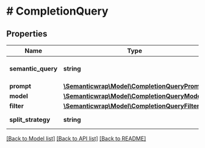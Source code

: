 # # CompletionQuery

## Properties

Name | Type | Description | Notes
------------ | ------------- | ------------- | -------------
**semantic_query** | **string** | Text for Semantic Search | [optional]
**prompt** | [**\Semanticwrap\Model\CompletionQueryPrompt**](CompletionQueryPrompt.md) |  |
**model** | [**\Semanticwrap\Model\CompletionQueryModel**](CompletionQueryModel.md) |  | [optional]
**filter** | [**\Semanticwrap\Model\CompletionQueryFilter**](CompletionQueryFilter.md) |  | [optional]
**split_strategy** | **string** | Split strategy | [optional]

[[Back to Model list]](../../README.md#models) [[Back to API list]](../../README.md#endpoints) [[Back to README]](../../README.md)
